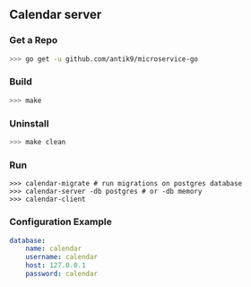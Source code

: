 ## Calendar server

### Get a Repo
```bash
>>> go get -u github.com/antik9/microservice-go
```

### Build

```bash
>>> make
```

### Uninstall
```bash
>>> make clean
```

### Run

```
>>> calendar-migrate # run migrations on postgres database
>>> calendar-server -db postgres # or -db memory
>>> calendar-client
```

### Configuration Example

```yaml
database:
    name: calendar
    username: calendar
    host: 127.0.0.1
    password: calendar
```
